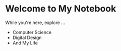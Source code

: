 # Welcome to My Notebook

While you're here, explore ...

* Computer Science
* Digital Design
* And My Life

